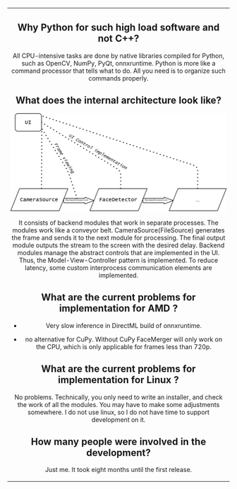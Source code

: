 <table align="center" border="0">
<tr><td colspan=2 align="center">

## Why Python for such high load software and not C++?

All CPU-intensive tasks are done by native libraries compiled for Python, such as OpenCV, NumPy, PyQt, onnxruntime. Python is more like a command processor that tells what to do. All you need is to organize such commands properly.

## What does the internal architecture look like?

<img src="architecture.png"></img>

It consists of backend modules that work in separate processes. The modules work like a conveyor belt. CameraSource(FileSource) generates the frame and sends it to the next module for processing. The final output module outputs the stream to the screen with the desired delay. Backend modules manage the abstract controls that are implemented in the UI. Thus, the Model-View-Controller pattern is implemented. To reduce latency, some custom interprocess communication elements are implemented.

## What are the current problems for implementation for AMD ?

* Very slow inference in DirectML build of onnxruntime.

* no alternative for CuPy. Without CuPy FaceMerger will only work on the CPU, which is only applicable for frames less than 720p.


## What are the current problems for implementation for Linux ?

No problems. Technically, you only need to write an installer, and check the work of all the modules. You may have to make some adjustments somewhere. I do not use linux, so I do not have time to support development on it.

## How many people were involved in the development? 

Just me. It took eight months until the first release.

</td></tr>
</table>



